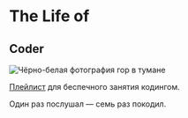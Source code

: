 <!DOCTYPE html>
<html lang="ru">
  <head>
    <meta charset="UTF-8">
    <title>The Life of Coder</title>
    <link
      rel="icon"
      href="https://code.s3.yandex.net/web-code/images/playlist-favicon.ico"
    />
    <link
      rel="stylesheet"
      href="1.css"
    />
  </head>
  <body>
    <div>
      <h1>The Life of</h1>
      <h2>Coder</h2>
      <img src="https://pictures.s3.yandex.net/frontend-developer/free-course/mountains.jpg"
        alt="Чёрно-белая фотография гор в тумане"
      />
    </div>
    <p><a target="_blank" href="https://music.yandex.ru/users/ynx-praktikum/playlists/1002">Плейлист</a> для беспечного занятия кодингом.</p>
    <p>Один раз послушал — семь раз покодил.</p>
  </body>
</html>
